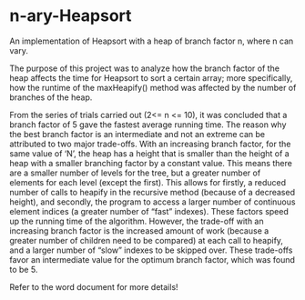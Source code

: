 # n-ary-Heapsort
An implementation of Heapsort with a heap of branch factor n, where n can vary.

The purpose of this project was to analyze how the branch factor of the heap affects the time for Heapsort to sort a certain array; more specifically, how the runtime of the maxHeapify() method was affected by the number of branches of the heap.

From the series of trials carried out (2<= n <= 10), it was concluded that a branch factor of 5 gave the fastest average running time. The reason why the best branch factor is an intermediate and not an extreme can be attributed to two major trade-offs. With an increasing branch factor, for the same value of ‘N’, the heap has a height that is smaller than the height of a heap with a smaller branching factor by a constant value. This means there are a smaller number of levels for the tree, but a greater number of elements for each level (except the first). This allows for firstly, a reduced number of calls to heapify in the recursive method (because of a decreased height), and secondly, the program to access a larger number of continuous element indices (a greater number of “fast” indexes). These factors speed up the running time of the algorithm. However, the trade-off with an increasing branch factor is the increased amount of work (because a greater number of children need to be compared) at each call to heapify, and a larger number of “slow” indexes to be skipped over. These trade-offs favor an intermediate value for the optimum branch factor, which was found to be 5. 

Refer to the word document for more details!
